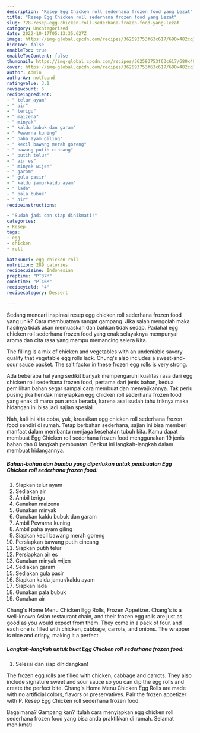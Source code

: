 ```yaml
---
description: "Resep Egg Chicken roll sederhana frozen food yang Lezat"
title: "Resep Egg Chicken roll sederhana frozen food yang Lezat"
slug: 728-resep-egg-chicken-roll-sederhana-frozen-food-yang-lezat
category: Uncategorized
date: 2022-10-17T05:13:35.627Z
image: https://img-global.cpcdn.com/recipes/362593753f63c617/680x482cq70/egg-chicken-roll-sederhana-frozen-food-foto-resep-utama.jpg
hideToc: false
enableToc: true
enableTocContent: false
thumbnail: https://img-global.cpcdn.com/recipes/362593753f63c617/680x482cq70/egg-chicken-roll-sederhana-frozen-food-foto-resep-utama.jpg
cover: https://img-global.cpcdn.com/recipes/362593753f63c617/680x482cq70/egg-chicken-roll-sederhana-frozen-food-foto-resep-utama.jpg
author: Admin
authorAv: notfound
ratingvalue: 3.1
reviewcount: 6
recipeingredient:
- " telur ayam"
- " air"
- " terigu"
- " maizena"
- " minyak"
- " kaldu bubuk dan garam"
- " Pewarna kuning"
- " paha ayam giling"
- " kecil bawang merah goreng"
- " bawang putih cincang"
- " putih telur"
- " air es"
- " minyak wijen"
- " garam"
- " gula pasir"
- " kaldu jamurkaldu ayam"
- " lada"
- " pala bubuk"
- " air"
recipeinstructions:

- "Sudah jadi dan siap dinikmati!"
categories:
- Resep
tags:
- egg
- chicken
- roll

katakunci: egg chicken roll 
nutrition: 289 calories
recipecuisine: Indonesian
preptime: "PT37M"
cooktime: "PT46M"
recipeyield: "4"
recipecategory: Dessert

---
```





Sedang mencari inspirasi resep egg chicken roll sederhana frozen food yang unik? Cara membuatnya sangat gampang. Jika salah mengolah maka hasilnya tidak akan memuaskan dan bahkan tidak sedap. Padahal egg chicken roll sederhana frozen food yang enak selayaknya mempunyai aroma dan cita rasa yang mampu memancing selera Kita.





The filling is a mix of chicken and vegetables with an undeniable savory quality that vegetable egg rolls lack. Chung&#39;s also includes a sweet-and-sour sauce packet. The salt factor in these frozen egg rolls is very strong.

Ada beberapa hal yang sedikit banyak mempengaruhi kualitas rasa dari egg chicken roll sederhana frozen food, pertama dari jenis bahan, kedua pemilihan bahan segar sampai cara membuat dan menyajikannya. Tak perlu pusing jika hendak menyiapkan egg chicken roll sederhana frozen food yang enak di mana pun anda berada, karena asal sudah tahu triknya maka hidangan ini bisa jadi sajian spesial.






Nah, kali ini kita coba, yuk, kreasikan egg chicken roll sederhana frozen food sendiri di rumah. Tetap berbahan sederhana, sajian ini bisa memberi manfaat dalam membantu menjaga kesehatan tubuh kita. Kamu dapat membuat Egg Chicken roll sederhana frozen food menggunakan 19 jenis bahan dan 0 langkah pembuatan. Berikut ini langkah-langkah dalam membuat hidangannya.

<!--inarticleads1-->

##### Bahan-bahan dan bumbu yang diperlukan untuk pembuatan Egg Chicken roll sederhana frozen food:

1. Siapkan  telur ayam
1. Sediakan  air
1. Ambil  terigu
1. Gunakan  maizena
1. Gunakan  minyak
1. Gunakan  kaldu bubuk dan garam
1. Ambil  Pewarna kuning
1. Ambil  paha ayam giling
1. Siapkan  kecil bawang merah goreng
1. Persiapkan  bawang putih cincang
1. Siapkan  putih telur
1. Persiapkan  air es
1. Gunakan  minyak wijen
1. Sediakan  garam
1. Sediakan  gula pasir
1. Siapkan  kaldu jamur/kaldu ayam
1. Siapkan  lada
1. Gunakan  pala bubuk
1. Gunakan  air


Chang&#39;s Home Menu Chicken Egg Rolls, Frozen Appetizer. Chang&#39;s is a well-known Asian restaurant chain, and their frozen egg rolls are just as good as you would expect from them. They come in a pack of four, and each one is filled with chicken, cabbage, carrots, and onions. The wrapper is nice and crispy, making it a perfect. 

<!--inarticleads2-->

##### Langkah-langkah untuk buat Egg Chicken roll sederhana frozen food:


1. Selesai dan siap dihidangkan!

The frozen egg rolls are filled with chicken, cabbage and carrots. They also include signature sweet and sour sauce so you can dip the egg rolls and create the perfect bite. Chang&#39;s Home Menu Chicken Egg Rolls are made with no artificial colors, flavors or preservatives. Pair the frozen appetizer with P. Resep Egg Chicken roll sederhana frozen food. 

Bagaimana? Gampang kan? Itulah cara menyiapkan egg chicken roll sederhana frozen food yang bisa anda praktikkan di rumah. Selamat menikmati
